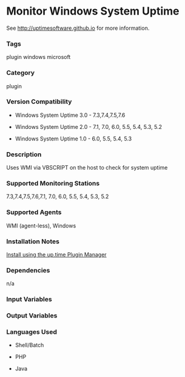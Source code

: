 # Monitor Windows System Uptime

See http://uptimesoftware.github.io for more information.

### Tags 
 plugin   windows   microsoft  

### Category

plugin

### Version Compatibility

* Windows System Uptime 3.0 - 7.3,7.4,7.5,7.6
  
* Windows System Uptime 2.0 - 7.1, 7.0, 6.0, 5.5, 5.4, 5.3, 5.2
  

  
* Windows System Uptime 1.0 - 6.0, 5.5, 5.4, 5.3
  


### Description
Uses WMI via VBSCRIPT on the host to check for system uptime


### Supported Monitoring Stations

7.3,7.4,7.5,7.6,7.1, 7.0, 6.0, 5.5, 5.4, 5.3, 5.2

### Supported Agents
WMI (agent-less), Windows

### Installation Notes
<p><a href="https://github.com/uptimesoftware/uptime-plugin-manager">Install using the up.time Plugin Manager</a></p>


### Dependencies
<p>n/a</p>


### Input Variables


### Output Variables



### Languages Used

* Shell/Batch

* PHP

* Java

